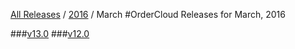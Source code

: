[All Releases](../../README.md) / [2016](../README.md) / March
#OrderCloud Releases for March, 2016

###[v13.0](v13.0.md)
###[v12.0](v12.0.md)
